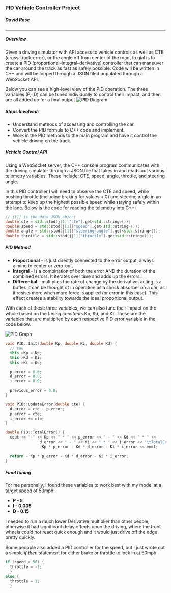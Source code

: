### PID Vehicle Controller Project
##### David Rose


-------------------------
##### Overview 
Given a driving simulator with API access to vehicle controls as well as CTE (cross-track-error), or the angle off from center of the road, to gial is to create a PID (proportional–integral–derivative) controller that can maneuver the car around the track as fast as safely possible. Code will be written in C++ and will be looped through a JSON filed populated through a WebSocket API.


Below you can see a high-level view of the PID operation. The three variables (P,I,D) can be tuned individually to control their impact, and then are all added up for a final output
![PID Diagram](https://github.com/cipher982/PID-Control/blob/master/media/PIDforDummies_pid_simplified.png "PID Diagram")

##### Steps Involved:
- Understand methods of accessing and controlling the car.
- Convert the PID formula to C++ code and implement.
- Work in the PID methods to the main program and have it control the vehicle driving on the track.

##### Vehicle Control API
Using a WebSocket server, the C++ console program communicates with the driving simulator through a JSON file that takes in and reads out various telemetry variables. These include: CTE, speed, angle, throttle, and steering angle.

In this PID controller I will need to observe the CTE and speed, while pushing throttle (including braking for values < 0) and steering angle in an attempt to keep up the highest possible speed while staying safely within the lane. Below is the code for reading the telemetry into C++:



``` cpp 
// j[1] is the data JSON object
double cte = std::stod(j[1]["cte"].get<std::string>());
double speed = std::stod(j[1]["speed"].get<std::string>());
double angle = std::stod(j[1]["steering_angle"].get<std::string>());
double throttle = std::stod(j[1]["throttle"].get<std::string>());
```


##### PID Method
- **Proportional** - is just directly connected to the error output, always aiming to center or zero-out.
- **Integral** - is a combination of both the error AND the duration of the combined errors. It iterates over time and adds up the errors.
- **Differential** - multiplies the rate of change by the derivative, acting is a buffer. It can be thought of in operation as a shock absorber on a car, as it resists more when more force is applied (or error in this case). This effect creates a stability towards the ideal proportional output.

With each of these three variables, we can also tune their impact on the whole based on the *tuning constants* Kp, Kd, and Ki. These are the variables that are multiplied by each respective PID error variable in the code below.

![PID Graph](https://github.com/cipher982/PID-Control/blob/master/media/PID%20Graph.png "PID Graph")

``` cpp
void PID::Init(double Kp, double Ki, double Kd) {
  // tau
  this->Kp = Kp;
  this->Kd = Ki;
  this->Ki = Kd;

  p_error = 0.0;
  d_error = 0.0;
  i_error = 0.0;

  previous_error = 0.0;
}

void PID::UpdateError(double cte) {
  d_error = cte - p_error;  
  p_error = cte;
  i_error += cte;
}

double PID::TotalError() {
  cout << "-" << Kp << " * " << p_error << " - " << Kd << " * " << 
               d_error << " - " << Ki << " * " << i_error << "\tTotalError: " << 
               -Kp * p_error - Kd * d_error - Ki * i_error << endl;
               
  return - Kp * p_error - Kd * d_error - Ki * i_error;
}
```

##### Final tuning
For me personally, I found these variables to work best with my model at a target speed of 50mph:
* **P - 5**
* **I - 0.005**
* **D - 0.15**

I needed to run a much lower Derivative multiplier than other people, otherwise it had significant delay effects upon the driving, where the front wheels could not react quick enough and it would just drive off the edge pretty quickly. 

Some peopple also added a PID controller for the speed, but I just wrote out a simple *if then* statement for either brake or throttle to lock in at 50mph.

``` cpp
if (speed > 50) {
  throttle = -1;
  }
else {
  throttle = 1;
  }
```






